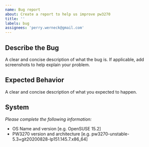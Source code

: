 ```yaml
---
name: Bug report
about: Create a report to help us improve pw3270
title: ''
labels: bug
assignees: 'perry.werneck@gmail.com'
---
```


## Describe the Bug
A clear and concise description of what the bug is. If applicable, add screenshots to help explain your problem.

## Expected Behavior
A clear and concise description of what you expected to happen.

## System
_Please complete the following information:_
 - OS Name and version [e.g. OpenSUSE 15.2]
 - PW3270 version and architecture [e.g. pw3270-unstable-5.3+git20200828-lp151.145.7.x86_64]

